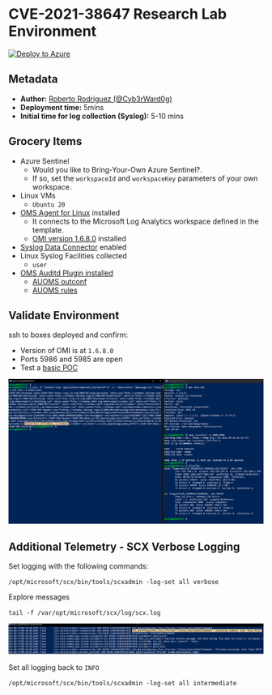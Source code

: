 # CVE-2021-38647 Research Lab Environment

[![Deploy to Azure](https://aka.ms/deploytoazurebutton)](https://portal.azure.com/#create/Microsoft.Template/uri/https%3A%2F%2Fraw.githubusercontent.com%2FOTRF%2FAzure-Sentinel2Go%2Fmaster%2Fgrocery-list%2FLinux%2Fdemos%2FCVE-2021-38647-OMI%2Fazuredeploy.json)

## Metadata

* **Author:** [Roberto Rodriguez (@Cyb3rWard0g)](https://twitter.com/Cyb3rWard0g)
* **Deployment time:** 5mins
* **Initial time for log collection (Syslog):** 5-10 mins

## Grocery Items

* Azure Sentinel
    * Would you like to Bring-Your-Own Azure Sentinel?.
    * If so, set the `workspaceId` and `workspaceKey` parameters of your own workspace.
* Linux VMs
    * `Ubuntu 20`
* [OMS Agent for Linux](https://github.com/microsoft/OMS-Agent-for-Linux) installed
    * It connects to the Microsoft Log Analytics workspace defined in the template.
    * [OMI version 1.6.8.0](https://github.com/microsoft/omi/releases/tag/v1.6.8-0) installed
* [Syslog Data Connector](https://docs.microsoft.com/en-us/azure/sentinel/connect-syslog) enabled
* Linux Syslog Facilities collected
    * `user`
* [OMS Auditd Plugin installed](https://github.com/microsoft/OMS-Auditd-Plugin)
    * [AUOMS outconf](https://github.com/OTRF/Blacksmith/blob/master/resources/configs/auoms-outconf/syslog.conf)
    * [AUOMS rules](https://github.com/OTRF/Blacksmith/blob/master/resources/configs/auoms-rules/mstic-research.rules)

## Validate Environment

ssh to boxes deployed and confirm:
* Version of OMI is at `1.6.8.0`
* Ports 5986 and 5985 are open
* Test a [basic POC](https://www.wiz.io/blog/omigod-critical-vulnerabilities-in-omi-azure)

![](../../../../resources/images/lab_environment_omigod.png)

## Additional Telemetry - SCX Verbose Logging

Set logging with the following commands:

```
/opt/microsoft/scx/bin/tools/scxadmin -log-set all verbose
```

Explore messages

```
tail -f /var/opt/microsoft/scx/log/scx.log
```

![](../../../../resources/images/oms_scx_verbose_logging.png)

Set all logging back to `INFO`

```
/opt/microsoft/scx/bin/tools/scxadmin -log-set all intermediate
```

